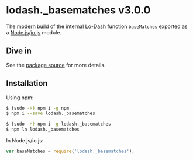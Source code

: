 # lodash._basematches v3.0.0

The [modern build](https://github.com/lodash/lodash/wiki/Build-Differences) of the internal [Lo-Dash](https://lodash.com/) function `baseMatches` exported as a [Node.js](http://nodejs.org/)/[io.js](https://iojs.org/) module.

## Dive in

See the [package source](https://github.com/lodash/lodash/blob/3.0.0-npm-packages/lodash._basematches/index.js) for more details.

## Installation

Using npm:

```bash
$ {sudo -H} npm i -g npm
$ npm i --save lodash._basematches

$ {sudo -H} npm i -g lodash._basematches
$ npm ln lodash._basematches
```

In Node.js/io.js:

```js
var baseMatches = require('lodash._basematches');
```
